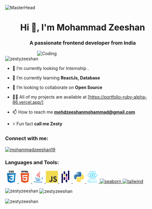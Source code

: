 ![MasterHead](https://t3.ftcdn.net/jpg/03/32/21/56/240_F_332215667_FRtsNh6JCtsstNqBlLmiP5dixFFWNJfS.jpg)
<h1 align="center">Hi 👋, I'm Mohammad Zeeshan</h1>
<h3 align="center">A passionate frontend developer from India</h3>
 <img align="right" alt ="Coding" width="400" src="https://t4.ftcdn.net/jpg/01/88/91/05/240_F_188910510_XXQP2vgWROEZo0Y87moPU3C7Bf1XwRRK.jpg">

<p align="left"> <img src="https://komarev.com/ghpvc/?username=zestyzeeshan&label=Profile%20views&color=0e75b6&style=flat" alt="zestyzeeshan" /> </p>

- 🔭 I’m currently looking for Internship .

- 🌱 I’m currently learning **ReactJs, Database**

- 👯 I’m looking to collaborate on **Open Source**

- 👨‍💻 All of my projects are available at [https://portfolio-ruby-alpha-86.vercel.app/]

- 📫 How to reach me **mohdzeeshanmohammad@gmail.com**

- ⚡ Fun fact **call me Zesty**

<h3 align="left">Connect with me:</h3>
<p align="left">
<a href="https://linkedin.com/in/mohammadzeeshan19" target="blank"><img align="center" src="https://raw.githubusercontent.com/rahuldkjain/github-profile-readme-generator/master/src/images/icons/Social/linked-in-alt.svg" alt="mohammadzeeshan19" height="30" width="40" /></a>
</p>

<h3 align="left">Languages and Tools:</h3>
<p align="left"> <a href="https://www.w3schools.com/css/" target="_blank" rel="noreferrer"> <img src="https://raw.githubusercontent.com/devicons/devicon/master/icons/css3/css3-original-wordmark.svg" alt="css3" width="40" height="40"/> </a> <a href="https://www.w3.org/html/" target="_blank" rel="noreferrer"> <img src="https://raw.githubusercontent.com/devicons/devicon/master/icons/html5/html5-original-wordmark.svg" alt="html5" width="40" height="40"/> </a> <a href="https://www.java.com" target="_blank" rel="noreferrer"> <img src="https://raw.githubusercontent.com/devicons/devicon/master/icons/java/java-original.svg" alt="java" width="40" height="40"/> </a> <a href="https://developer.mozilla.org/en-US/docs/Web/JavaScript" target="_blank" rel="noreferrer"> <img src="https://raw.githubusercontent.com/devicons/devicon/master/icons/javascript/javascript-original.svg" alt="javascript" width="40" height="40"/> </a> <a href="https://pandas.pydata.org/" target="_blank" rel="noreferrer"> <img src="https://raw.githubusercontent.com/devicons/devicon/2ae2a900d2f041da66e950e4d48052658d850630/icons/pandas/pandas-original.svg" alt="pandas" width="40" height="40"/> </a> <a href="https://www.python.org" target="_blank" rel="noreferrer"> <img src="https://raw.githubusercontent.com/devicons/devicon/master/icons/python/python-original.svg" alt="python" width="40" height="40"/> </a> <a href="https://reactjs.org/" target="_blank" rel="noreferrer"> <img src="https://raw.githubusercontent.com/devicons/devicon/master/icons/react/react-original-wordmark.svg" alt="react" width="40" height="40"/> </a> <a href="https://seaborn.pydata.org/" target="_blank" rel="noreferrer"> <img src="https://seaborn.pydata.org/_images/logo-mark-lightbg.svg" alt="seaborn" width="40" height="40"/> </a> <a href="https://tailwindcss.com/" target="_blank" rel="noreferrer"> <img src="https://www.vectorlogo.zone/logos/tailwindcss/tailwindcss-icon.svg" alt="tailwind" width="40" height="40"/> </a> </p>

<p><img align="left" src="https://github-readme-stats.vercel.app/api/top-langs?username=zestyzeeshan&show_icons=true&locale=en&layout=compact" alt="zestyzeeshan" /></p>

<p>&nbsp;<img align="center" src="https://github-readme-stats.vercel.app/api?username=zestyzeeshan&show_icons=true&locale=en" alt="zestyzeeshan" /></p>

<p><img align="center" src="https://github-readme-streak-stats.herokuapp.com/?user=zestyzeeshan&" alt="zestyzeeshan" /></p>
